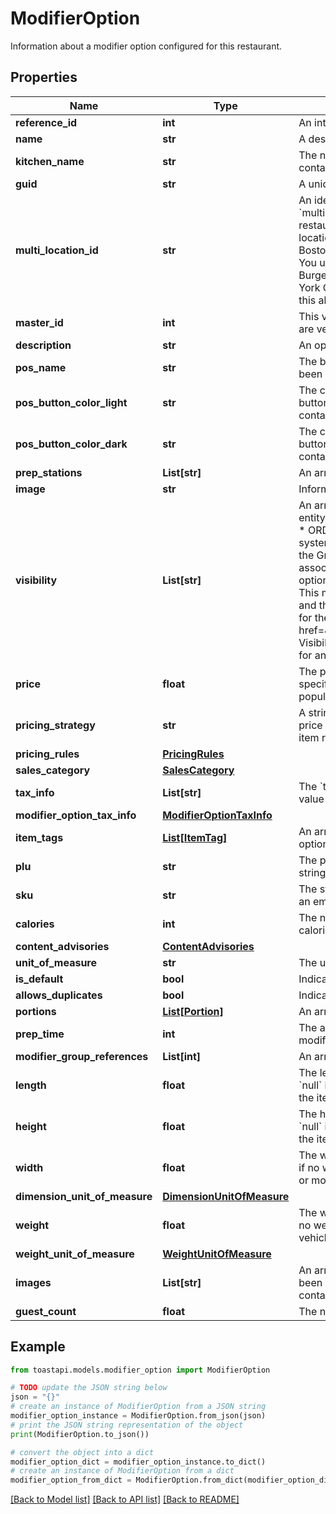 # ModifierOption

Information about a modifier option configured for this restaurant. 

## Properties

Name | Type | Description | Notes
------------ | ------------- | ------------- | -------------
**reference_id** | **int** | An integer identifier that is used to refer to this modifier option by modifier option groups that contain it.  | [optional] 
**name** | **str** | A descriptive name for this modifier option, for example, \&quot;Cheese\&quot; or \&quot;Pepperoni\&quot;.  | [optional] 
**kitchen_name** | **str** | The name of the modifier option as it appears on kitchen tickets. The &#x60;kitchenName&#x60; can include both numbers and letters. This value contains an empty string if a kitchen name has not been configured for the modifier option.  | [optional] 
**guid** | **str** | A unique identifier for this modifier option&#39;s item reference, assigned by the Toast POS system.  | [optional] 
**multi_location_id** | **str** | An identifier that is used to identify and consolidate menu entities that are versions of each other.  &#x60;multiLocationId&#x60; replaces &#x60;masterId&#x60;. &#x60;multiLocationId&#x60; and &#x60;masterId&#x60; always have the same value.  Menu entities can be versioned. Those versions can be assigned to specific restaurant locations, or groups of locations, in a management group. For example, you could have two versions of a burger, one for a Boston location and another for a New York City location. Versioned menu entities share the majority of, but not all of, their data. For example, the Boston version is called the Minuteman Burger and has pickles, while the New York City version is called the Empire Burger and does not.  You use the &#x60;multiLocationId&#x60; to identify menu entities that are versions of each other. To continue the example above, the Minuteman Burger in the JSON returned for the Boston location has the same &#x60;multilocationId&#x60; as the Empire Burger in the JSON returned for the New York City location. These matching &#x60;multlocationId&#x60; values indicate that the two items are related versions of the same item. In Toast reports, this allows a restaurant to track sales of the burger across both locations.  | [optional] 
**master_id** | **int** | This value is deprecated. Instead of &#x60;masterId&#x60;, use &#x60;multiLocationId&#x60;.  An identifier that is used to identify and consolidate menu entities that are versions of each other.  | [optional] 
**description** | **str** | An optional short description of this modifier option.  | [optional] 
**pos_name** | **str** | The button label name that appears for this menu entity in the Toast POS app. &#x60;posName&#x60; contains an empty string if a &#x60;posName&#x60; has not been defined for the menu entity and the &#x60;name&#x60; value is used for the button label instead.  | [optional] 
**pos_button_color_light** | **str** | The color of the menu entity&#39;s button on the Toast POS app, when the app is running in light mode.       When an employee configures a POS button&#39;s color, they select a color pairing that consists of two colors, one for light mode and one for dark mode. &#x60;posButtonColorLight&#x60; contains the HEX code for the light mode color.  | [optional] 
**pos_button_color_dark** | **str** | The color of the menu entity&#39;s button on the Toast POS app, when the app is running in dark mode.       When an employee configures a POS button&#39;s color, they select a color pairing that consists of two colors, one for light mode and one for dark mode. &#x60;posButtonColorDark&#x60; contains the HEX code for the dark mode color.  | [optional] 
**prep_stations** | **List[str]** | An array of GUIDs for the prep stations that have been assigned to this modifier option.  | [optional] 
**image** | **str** | Information about an image. | [optional] 
**visibility** | **List[str]** | An array of strings that indicate where this menu entity is visible:  * POS: The menu entity is visible in the Toast POS app.   * KIOSK: The menu entity is visible on a Toast kiosk.   * TOAST_ONLINE_ORDERING: The menu entity is visible in the Toast online   ordering site for this restaurant.   * ORDERING_PARTNERS: The restaurants wants this menu entity to be visible   on online ordering sites that integrate with the Toast POS system using the orders API.   * GRUBHUB: Deprecated. The menu entity is included during a menu sync to   Grubhub and will be visible on the Grubhub online ordering service after a   menu sync has completed. _Note:_ Conceptually, the _Grubhub_ configuration   option that was associated with the &#x60;GRUBHUB&#x60; string in this array has   been replaced by the more general _Online orders: Ordering partners_   configuration option and restaurants that used the _Grubhub_ option have   been automatically migrated to the new _Online orders: Ordering partners_   option. This means that any menu entity that had the _Grubhub_ option set   to _Yes_ will now have the _Online orders: Ordering partners_ option   enabled and the &#x60;ORDERING_PARTNERS&#x60; enum will be present in the   &#x60;visibility&#x60; array for it. To support backwards compatibility, the   &#x60;visibility&#x60; array for these entities will also continue to contain the   &#x60;GRUBHUB&#x60; enum for a short period of time. See &lt;a   href&#x3D;\&quot;https://doc.toasttab.com/doc/devguide/apiDeprecatedApiFunctions.html#apiMenuEntityVisibilityEnhancements\&quot;&gt;Menu   Visibility Enhancements (Rolled Out)&lt;/a&gt; for more information.  The &#x60;visibility&#x60; array is empty if the menu entity is not configured to be visible for any of the use cases listed above.  | [optional] 
**price** | **float** | The price of this modifier option.  In Toast Web, a modifier option may:   * Inherit its price from a parent modifier group.   * Use the price specified for its modifier option item reference.   * Specify a price that overrides the price defined for its item reference.  The &#x60;price&#x60; value is populated differently depending on which of these pricing scenarios is used for the modifier option.  | [optional] 
**pricing_strategy** | **str** | A string that indicates how this modifier option has been priced. If &#x60;pricingStrategy&#x60; is:   * GROUP_PRICE, then the modifier option inherits its price from a parent modifier group.   * Any value other than GROUP_PRICE, then the modifier option is using either the price specified for its item reference or an override price.  | [optional] 
**pricing_rules** | [**PricingRules**](PricingRules.md) |  | [optional] 
**sales_category** | [**SalesCategory**](SalesCategory.md) |  | [optional] 
**tax_info** | **List[str]** | The &#x60;taxInfo&#x60; value on the &#x60;ModifierOption&#x60; object has been deprecated. Your integration should switch to using the &#x60;modifierOptionTaxInfo&#x60; value instead.  | [optional] 
**modifier_option_tax_info** | [**ModifierOptionTaxInfo**](ModifierOptionTaxInfo.md) |  | [optional] 
**item_tags** | [**List[ItemTag]**](ItemTag.md) | An array of &#x60;ItemTag&#x60; objects that are assigned to this modifier option. Item tags are used to assign identifying characteristics to a modifier option, for example, vegetarian, gluten-free, alcohol.  | [optional] 
**plu** | **str** | The price lookup (PLU) code for this modifier option. The PLU code can contain both numbers and letters. This value contains an empty string if a PLU code has not been defined.  | [optional] 
**sku** | **str** | The stock keeping unit (SKU) identifier for this modifier option. The SKU identifier can contain both numbers and letters. This value contains an empty string if a SKU has not been defined.  | [optional] 
**calories** | **int** | The number of calories in this modifier option. The calories value can be any positive or negative integer, or zero. This value is null if a calories amount has not been configured for the modifier option.  | [optional] 
**content_advisories** | [**ContentAdvisories**](ContentAdvisories.md) |  | [optional] 
**unit_of_measure** | **str** | The unit of measure used to determine the price of the modifier option. For example, $10.00 per gram.  | [optional] 
**is_default** | **bool** | Indicates whether this modifier option is included on the menu item by default.  | [optional] 
**allows_duplicates** | **bool** | Indicates whether the modifier option may be added to a menu item multiple times.  | [optional] 
**portions** | [**List[Portion]**](Portion.md) | An array of &#x60;Portion&#x60; objects that define the portions that this modifier option can be added to.  | [optional] 
**prep_time** | **int** | The amount of time, in seconds, that it takes to prepare this modifier option. This value is null if a prep time has not been specified for the modifier option.  | [optional] 
**modifier_group_references** | **List[int]** | An array of &#x60;referenceId&#x60;s for &#x60;ModifierGroup&#x60; objects. These objects define nested modifier groups contained in this modifier option.  | [optional] 
**length** | **float** | The length of the item or modifier. Use the &#x60;dimensionUnitOfMeasure&#x60; value to determine the unit of measurement.  The &#x60;length&#x60; value is &#x60;null&#x60; if no length is specified for the item or modifier.  You can use the &#x60;length&#x60;, &#x60;height&#x60;, and &#x60;width&#x60; values to determine the overall size of the item or modifier. This information is useful, for example, when determining shipping costs or choosing the size of delivery vehicle to use.  | [optional] 
**height** | **float** | The height of the item or modifier. Use the &#x60;dimensionUnitOfMeasure&#x60; value to determine the unit of measurement.  The &#x60;height&#x60; value is &#x60;null&#x60; if no height is specified for the item or modifier.  You can use the &#x60;length&#x60;, &#x60;height&#x60;, and &#x60;width&#x60; values to determine the overall size of the item or modifier. This information is useful, for example, when determining shipping costs or choosing the size of delivery vehicle to use.  | [optional] 
**width** | **float** | The width of the item or modifier. Use the &#x60;dimensionUnitOfMeasure&#x60; value to determine the unit of measurement.  The &#x60;width&#x60; value is &#x60;null&#x60; if no width is specified for the item or modifier.  You can use the &#x60;length&#x60;, &#x60;height&#x60;, and &#x60;width&#x60; values to determine the overall size of the item or modifier. This information is useful, for example, when determining shipping costs or choosing the size of delivery vehicle to use.  | [optional] 
**dimension_unit_of_measure** | [**DimensionUnitOfMeasure**](DimensionUnitOfMeasure.md) |  | [optional] 
**weight** | **float** | The weight of the item or modifier. Use the &#x60;weightUnitOfMeasure&#x60; value to determine the unit of measurement.  The &#x60;weight&#x60; value is &#x60;null&#x60; if no weight is specified for the item or modifier.      You can use the &#x60;weight&#x60; value when determining shipping costs or choosing a delivery vehicle to use.  | [optional] 
**weight_unit_of_measure** | [**WeightUnitOfMeasure**](WeightUnitOfMeasure.md) |  | [optional] 
**images** | **List[str]** | An array of strings that contain URLs for images that have been uploaded for this item or modifier. The array is empty if no images have been uploaded.      _Note:_ The &#x60;images&#x60; array contains multiple URLs for multiple images for the same item or modifier. The older &#x60;image&#x60; value contains a single URL for a single image.  | [optional] 
**guest_count** | **float** | The number of guests the item or modifier is expected to serve. This value is &#x60;null&#x60; if no guest count is specified.  | [optional] 

## Example

```python
from toastapi.models.modifier_option import ModifierOption

# TODO update the JSON string below
json = "{}"
# create an instance of ModifierOption from a JSON string
modifier_option_instance = ModifierOption.from_json(json)
# print the JSON string representation of the object
print(ModifierOption.to_json())

# convert the object into a dict
modifier_option_dict = modifier_option_instance.to_dict()
# create an instance of ModifierOption from a dict
modifier_option_from_dict = ModifierOption.from_dict(modifier_option_dict)
```
[[Back to Model list]](../README.md#documentation-for-models) [[Back to API list]](../README.md#documentation-for-api-endpoints) [[Back to README]](../README.md)


